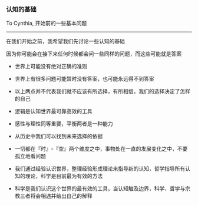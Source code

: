 ### 认知的基础

To Cynthia, 开始前的一些基本问题

---

在我们开始之前，我希望我们先讨论一些认知的基础

因为你可能会在接下来任何时候都会问一些同样的问题，而这些可能就是答案

* 世界上可能没有绝对正确的准则

* 世界上有很多问题可能暂时没有答案，也可能永远得不到答案

* 以上两点并不代表我们就不应该有所选择，有所相信，我们的选择决定了怎样的自己

* 逻辑是认知世界最可靠高效的工具

* 感性与理性同等重要，平衡两者是一种能力

* 从历史中我们可以找到未来选择的依据

* 一切都在『时』-『空』两个维度之中，事物处在一直的发展变化之中，不要孤立地看问题

* 我们通过经验认识世界，整理经验形成理论来指导新的认知，哲学指导所有认知的理论，科学是目前最为有效的方法

* 科学是我们认识这个世界的最有效的工具，当认知触及边界，科学、哲学与宗教三者将会相遇并给出自己的解释




